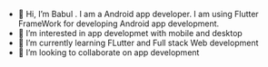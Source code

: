 - 👋 Hi, I’m Babul . I am a Android app developer. I am using Flutter FrameWork for developing Android app development.
- 👀 I’m interested in app developmet with mobile and desktop
- 🌱 I’m currently learning FLutter and Full stack Web development
- 💞️ I’m looking to collaborate on app development


<!---
app-babul/app-babul is a ✨ special ✨ repository because its `README.md` (this file) appears on your GitHub profile.
You can click the Preview link to take a look at your changes.
--->

